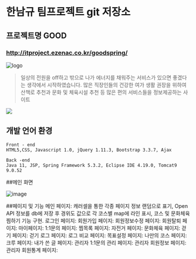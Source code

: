 # 한남규 팀프로젝트 git 저장소
## 프로젝트명 GOOD 
### http://itproject.ezenac.co.kr/goodspring/

![logo](https://user-images.githubusercontent.com/75535280/131618812-bf16681a-87bb-42e5-86bd-598561800977.png)


> 일상의 전원을 off하고 밖으로 나가 에너지를 
채워주는 서비스가 있으면 좋겠다는 생각에서 시작하였습니다.
많은 직장인들의 건강한 여가 생활 권장을 위하여 산책로 추천과 
문화 및 체육시설 추천 등 많은 편의 서비스들을 정보제공하는 사이트

![](../header.png)

## 개발 언어 환경 


```
Front - end
HTML5,CSS, Javascript 1.0, jQuery 1.11.3, Bootstrap 3.3.7, Ajax

Back -end
Java 11, JSP, Spring Framework 5.3.2, Eclipse IDE 4.19.0, Tomcat9 9.0.52

```

##메인 화면

![image](https://user-images.githubusercontent.com/81571770/132345538-86f36703-b012-4a73-abe3-04b082d68fcf.png)


##페이지 및 기능
메인 페이지: 캐러셀을 통한 각종 페이지 정보 랜덤으로 표기, Open API 정보를 db에 저장 후 경위도 값으로 각 코스별 map에 라인 표시, 코스 및 문화체육 찜하기 기능 구현.
로그인 페이지:
회원가입 페이지:
회원정보수정 페이지:
회원탈퇴 페이지:
마이페이지:
1:1문의 페이지:
찜목록 페이지:
자전거 페이지:
문화체육 페이지:
걷기 페이지:
걷기 로그 페이지:
로그 비교 페이지:
목표설정 페이지:
나만의 코스 페이지:
크루 페이지:
내가 쓴 글 페이지:
관리자 1:1문의 관리 페이지:
관리자 회원정보 페이지:
관리자 회원통계 페이지:

